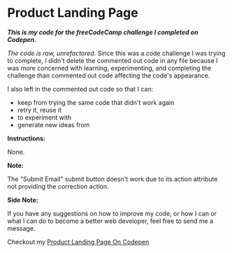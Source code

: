 # Product Landing Page
*__This is my code for the freeCodeCamp challenge I completed on Codepen.__*

*The code is raw, unrefactored.* Since this was a code challenge I was trying to complete, I didn't delete the commented out code in any file because I was more concerned with learning, experimenting, and completing the challenge than commented out code affecting the code's appearance.  

I also left in the commented out code so that I can:
* keep from trying the same code that didn't work again
* retry it, reuse it
* to experiment with
* generate new ideas from

**Instructions:**

None. 

**Note:**

The "Submit Email" submit button doesn't work due to its action attribute not providing the correction action.

**Side Note:** 

If you have any suggestions on how to improve my code, or how I can or what I can do to become a better web developer, feel free to send me a message. 

Checkout my [Product Landing Page On Codepen](https://codepen.io/nwbnwb/full/XWbzRvv)
